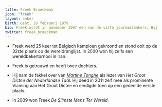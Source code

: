 ```yaml
---
title: Freek Braeckman
icon: "freek"
layout: anker
birth: Gent, 20 februari 1979
bio: Freek wordt in november 2007 een van de vaste journaalankers. Hij presenteert op 10 augustus 2012 voor het laatst Het Journaal en ging een talkshow presenteren.
twitter: freek_braeckman
---
```


* Freek werd 25 keer tot Belgisch kampioen gekroond en stond ooit op de 32ste plaats op de wereldranglijst. In 2000 won hij zelfs een wereldbekertornooi in Iran.

* Freek is getrouwd en heeft twee dochters.

* Hij nam de fakkel over van <a href="/anker/martine-tanghe"><em>Martine Tanghe</em></a> als lezer van <cite>Het Groot Dictee der Nederlandse Taal</cite>. Hij deed in 2011 zelf mee als prominente Vlaming aan Het Groot Dictee en eindigde toen op een gedeelde eerste plaats.

* In 2009 won Freek <cite>De Slimste Mens Ter Wereld</cite>.
